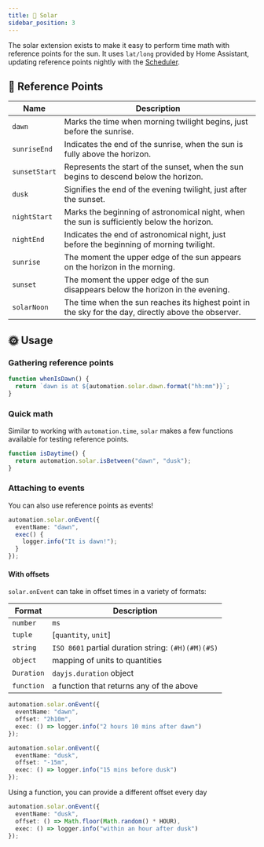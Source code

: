 ```yaml
---
title: 🌝 Solar
sidebar_position: 3
---
```


The solar extension exists to make it easy to perform time math with reference points for the sun.
It uses `lat/long` provided by Home Assistant, updating reference points nightly with the [Scheduler](/docs/core/tools/scheduler).

## 🌅 Reference Points

| Name          | Description                                                                                          |
| ------------- | ---------------------------------------------------------------------------------------------------- |
| `dawn`        | Marks the time when morning twilight begins, just before the sunrise.                                |
| `sunriseEnd`  | Indicates the end of the sunrise, when the sun is fully above the horizon.                           |
| `sunsetStart` | Represents the start of the sunset, when the sun begins to descend below the horizon.                |
| `dusk`        | Signifies the end of the evening twilight, just after the sunset.                                    |
| `nightStart`  | Marks the beginning of astronomical night, when the sun is sufficiently below the horizon.           |
| `nightEnd`    | Indicates the end of astronomical night, just before the beginning of morning twilight.              |
| `sunrise`     | The moment the upper edge of the sun appears on the horizon in the morning.                          |
| `sunset`      | The moment the upper edge of the sun disappears below the horizon in the evening.                    |
| `solarNoon`   | The time when the sun reaches its highest point in the sky for the day, directly above the observer. |

## 🌞 Usage

### Gathering reference points

```typescript
function whenIsDawn() {
  return `dawn is at ${automation.solar.dawn.format("hh:mm")}`;
}
```

### Quick math

Similar to working with `automation.time`, `solar` makes a few functions available for testing reference points.

```typescript
function isDaytime() {
  return automation.solar.isBetween("dawn", "dusk");
}
```

### Attaching to events

You can also use reference points as events!

```typescript
automation.solar.onEvent({
  eventName: "dawn",
  exec() {
    logger.info("It is dawn!");
  }
});
```

#### With offsets

`solar.onEvent` can take in offset times in a variety of formats:

| Format | Description |
| --- | --- |
| `number` | `ms` |
| `tuple` | [`quantity`, `unit`] |
| `string` | `ISO 8601` partial duration string: `(#H)(#M)(#S)` |
| `object` | mapping of units to quantities |
| `Duration` | `dayjs.duration` object |
| `function` | a function that returns any of the above |

```typescript
automation.solar.onEvent({
  eventName: "dawn",
  offset: "2h10m",
  exec: () => logger.info("2 hours 10 mins after dawn")
});
```

```typescript
automation.solar.onEvent({
  eventName: "dusk",
  offset: "-15m",
  exec: () => logger.info("15 mins before dusk")
});
```

Using a function, you can provide a different offset every day

```typescript
automation.solar.onEvent({
  eventName: "dusk",
  offset: () => Math.floor(Math.random() * HOUR),
  exec: () => logger.info("within an hour after dusk")
});
```

